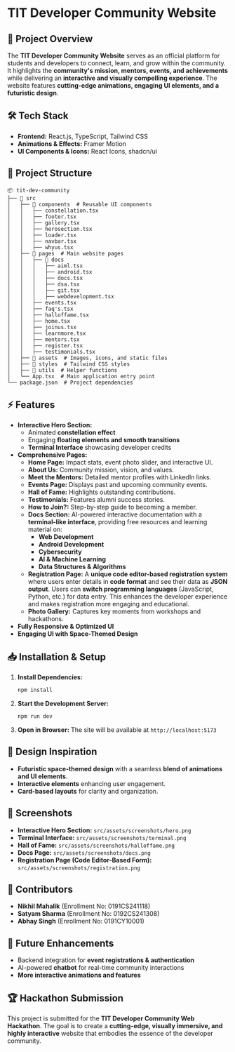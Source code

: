 # TIT Developer Community Website

## 🚀 Project Overview
The **TIT Developer Community Website** serves as an official platform for students and developers to connect, learn, and grow within the community. It highlights the **community's mission, mentors, events, and achievements** while delivering an **interactive and visually compelling experience**. The website features **cutting-edge animations, engaging UI elements, and a futuristic design**.

## 🛠 Tech Stack
- **Frontend:** React.js, TypeScript, Tailwind CSS
- **Animations & Effects:** Framer Motion
- **UI Components & Icons:** React Icons, shadcn/ui

## 📂 Project Structure
```
📦 tit-dev-community
├── 📂 src
│   ├── 📂 components  # Reusable UI components
│   │   ├── constellation.tsx
│   │   ├── footer.tsx
│   │   ├── gallery.tsx
│   │   ├── herosection.tsx
│   │   ├── loader.tsx
│   │   ├── navbar.tsx
│   │   ├── whyus.tsx
│   ├── 📂 pages  # Main website pages
│   │   ├── 📂 docs
│   │   │   ├── aiml.tsx
│   │   │   ├── android.tsx
│   │   │   ├── docs.tsx
│   │   │   ├── dsa.tsx
│   │   │   ├── git.tsx
│   │   │   ├── webdevelopment.tsx
│   │   ├── events.tsx
│   │   ├── faq's.tsx
│   │   ├── halloffame.tsx
│   │   ├── home.tsx
│   │   ├── joinus.tsx
│   │   ├── learnmore.tsx
│   │   ├── mentors.tsx
│   │   ├── register.tsx
│   │   ├── testimonials.tsx
│   ├── 📂 assets  # Images, icons, and static files
│   ├── 📂 styles  # Tailwind CSS styles
│   ├── 📂 utils  # Helper functions
│   └── App.tsx  # Main application entry point
└── package.json  # Project dependencies
```

## ⚡ Features
- **Interactive Hero Section:**
  - Animated **constellation effect**
  - Engaging **floating elements and smooth transitions**
  - **Terminal Interface** showcasing developer credits
- **Comprehensive Pages:**
  - **Home Page:** Impact stats, event photo slider, and interactive UI.
  - **About Us:** Community mission, vision, and values.
  - **Meet the Mentors:** Detailed mentor profiles with LinkedIn links.
  - **Events Page:** Displays past and upcoming community events.
  - **Hall of Fame:** Highlights outstanding contributions.
  - **Testimonials:** Features alumni success stories.
  - **How to Join?:** Step-by-step guide to becoming a member.
  - **Docs Section:** AI-powered interactive documentation with a **terminal-like interface**, providing free resources and learning material on:
    - **Web Development**
    - **Android Development**
    - **Cybersecurity**
    - **AI & Machine Learning**
    - **Data Structures & Algorithms**
  - **Registration Page:** A **unique code editor-based registration system** where users enter details in **code format** and see their data as **JSON output**. Users can **switch programming languages** (JavaScript, Python, etc.) for data entry. This enhances the developer experience and makes registration more engaging and educational.
  - **Photo Gallery:** Captures key moments from workshops and hackathons.
- **Fully Responsive & Optimized UI**
- **Engaging UI with Space-Themed Design**

## 📥 Installation & Setup
1. **Install Dependencies:**
   ```sh
   npm install
   ```
2. **Start the Development Server:**
   ```sh
   npm run dev
   ```
3. **Open in Browser:**
   The site will be available at `http://localhost:5173`

## 🎨 Design Inspiration
- **Futuristic space-themed design** with a seamless **blend of animations and UI elements**.
- **Interactive elements** enhancing user engagement.
- **Card-based layouts** for clarity and organization.

## 📸 Screenshots
- **Interactive Hero Section:** `src/assets/screenshots/hero.png`
- **Terminal Interface:** `src/assets/screenshots/terminal.png`
- **Hall of Fame:** `src/assets/screenshots/halloffame.png`
- **Docs Page:** `src/assets/screenshots/docs.png`
- **Registration Page (Code Editor-Based Form):** `src/assets/screenshots/registration.png`

## 👥 Contributors
- **Nikhil Mahalik** (Enrollment No: 0191CS241118)
- **Satyam Sharma** (Enrollment No: 0192CS241308)
- **Abhay Singh** (Enrollment No: 0191CY10001)

## 🔮 Future Enhancements
- Backend integration for **event registrations & authentication**
- AI-powered **chatbot** for real-time community interactions
- **More interactive animations and features**

## 🏆 Hackathon Submission
This project is submitted for the **TIT Developer Community Web Hackathon**. The goal is to create a **cutting-edge, visually immersive, and highly interactive** website that embodies the essence of the developer community.

